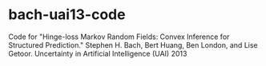 bach-uai13-code
===============

Code for "Hinge-loss Markov Random Fields: Convex Inference for Structured Prediction." Stephen H. Bach, Bert Huang, Ben London, and Lise Getoor. Uncertainty in Artificial Intelligence (UAI) 2013
